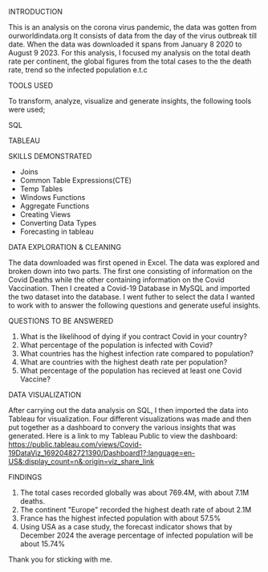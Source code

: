 INTRODUCTION

This is an analysis on the corona virus pandemic, the data was gotten from ourworldindata.org It consists of data from the day of the virus outbreak till date. When the data was downloaded it spans from January 8 2020 to August 9 2023. For this analysis, I focused my analysis on the total death rate per continent, the global figures from the total cases to the the death rate, trend so the infected population e.t.c

TOOLS USED

To transform, analyze, visualize and generate insights, the following tools were used;

SQL

TABLEAU

SKILLS DEMONSTRATED

- Joins
- Common Table Expressions(CTE)
- Temp Tables
- Windows Functions
- Aggregate Functions
- Creating Views
- Converting Data Types
- Forecasting in tableau
  

DATA EXPLORATION & CLEANING

The data downloaded was first opened in Excel. The data was explored and broken down into two parts. The first one consisting of information on the Covid Deaths while the other containing information on the Covid Vaccination. Then I created a Covid-19 Database in MySQL and imported the two dataset into the database. I went futher to select the data I wanted to work with to answer the following questions and generate useful insights.

QUESTIONS TO BE ANSWERED

1. What is the likelihood of dying if you contract Covid in your country?
2. What percentage of the population is infected with Covid?
3. What countries has the highest infection rate compared to population?
4. What are countries with the highest death rate per population?
5. What percentage of the population has recieved at least one Covid Vaccine?

DATA VISUALIZATION

After carrying out the data analysis on SQL, I then imported the data into Tableau for visualization. Four different visualizations was made and then put together as a dashboard to convery the various insights that was generated.
Here is a link to my Tableau Public to view the dashboard: https://public.tableau.com/views/Covid-19DataViz_16920482721390/Dashboard1?:language=en-US&:display_count=n&:origin=viz_share_link

FINDINGS

1. The total cases recorded globally was about 769.4M, with about 7.1M deaths.
2. The continent "Europe" recorded the highest death rate of about 2.1M
3. France has the highest infected population with about 57.5%
4. Using USA as a case study, the forecast indicator shows that by December 2024 the average percentage of infected population will be about 15.74%

Thank you for sticking with me.
